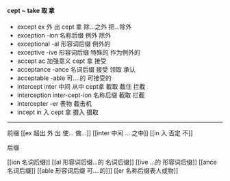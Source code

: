 #### cept ~ take 取 拿
- except   ex 外 出 cept 拿  除...之外  把...除外
- exception -ion 名称后缀 例外 除外
- exceptional -al  形容词后缀 例外的 
- exceptive -ive  形容词后缀 特殊的 作为例外的
- accept ac 加强意义 cept 拿   接受 
- acceptance -ance 名词后缀 接受 领取 承认
- acceptable -able  可....的  可接受的
- intercept inter 中间 从中 cept拿  截取 截住  拦截
- interception inter-cept-ion 名称后缀 截取 拦截
- intercepter -er 表物 截击机
- incept in 入  cept 拿 摄入 摄取


---
 前缀
 [[ex 超出 外 出 使... 做...]]
 [[inter 中间 ....之中]]
 [[in 入  否定 不]]

后缀

[[ion  名词后缀]]
[[al 形容词后缀...的 名词后缀]]
[[ive ...的 形容词后缀]]
[[ance 名词后缀]]
[[able  形容词后缀 可....的]]]
[[er 名称后缀表人或物]]